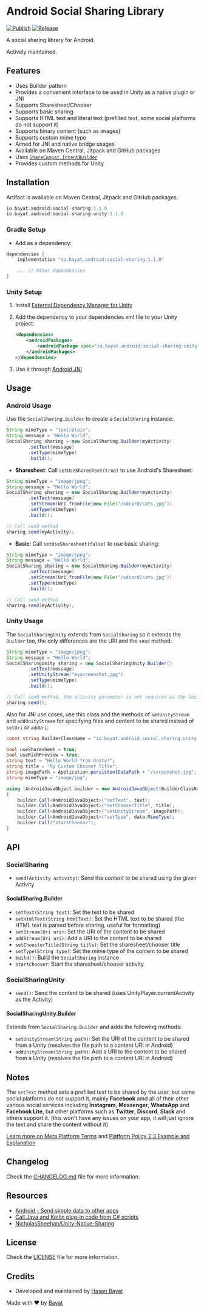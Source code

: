 # Android Social Sharing Library

[![Publish](https://github.com/BayatGames/android-social-sharing/actions/workflows/publish.yml/badge.svg)](https://github.com/BayatGames/android-social-sharing/actions/workflows/publish.yml) [![Release](https://jitpack.io/v/BayatGames/android-social-sharing.svg)](https://jitpack.io/#BayatGames/android-social-sharing)

A social sharing library for Android.

Actively maintained.

## Features

- Uses Builder pattern
- Provides a convenient interface to be used in Unity as a native plugin or JNI
- Supports Sharesheet/Chooser
- Supports basic sharing
- Supports HTML text and literal text (prefilled text, some social platforms do not support it)
- Supports binary content (such as images)
- Supports custom mime type
- Aimed for JNI and native bridge usages
- Available on Maven Central, Jitpack and GitHub packages
- Uses [`ShareCompat.IntentBuilder`](https://developer.android.com/reference/androidx/core/app/ShareCompat.IntentBuilder)
- Provides custom methods for Unity

## Installation

Artifact is available on Maven Central, Jitpack and GitHub packages.

```groovy
io.bayat.android:social-sharing:1.1.0
io.bayat.android:social-sharing-unity:1.1.0
```

### Gradle Setup

- Add as a dependency:

```groovy
dependencies {
    implementation "io.bayat.android:social-sharing:1.1.0"

    ... // Other dependencies
}
```

### Unity Setup

1. Install [External Dependency Manager for Unity](https://github.com/googlesamples/unity-jar-resolver)
2. Add the dependency to your dependencies xml file to your Unity project:

    ```xml
    <dependencies>
        <androidPackages>
            <androidPackage spec="io.bayat.android:social-sharing-unity:1.1.0" />
        </androidPackages>
    </dependencies>
    ```

3. Use it through [Android JNI](https://docs.unity3d.com/Manual/android-plugins-java-code-from-c-sharp.html)

## Usage

### Android Usage

Use the `SocialSharing.Builder` to create a `SocialSharing` instance:

```java
String mimeType = "text/plain";
String message = "Hello World";
SocialSharing sharing = new SocialSharing.Builder(myActivity)
        .setText(message)
        .setType(mimeType)
        .build();
```

- **Sharesheet**: Call `setUseSharesheet(true)` to use Android's Sharesheet:

```java
String mimeType = "image/jpeg";
String message = "Hello World";
SocialSharing sharing = new SocialSharing.Builder(myActivity)
        .setText(message)
        .setStream(Uri.fromFile(new File("/sdcard/cats.jpg"))
        .setType(mimeType)
        .build();

// Call send method
sharing.send(myActivity);
```

- **Basic**: Call `setUseSharesheet(false)` to use basic sharing:

```java
String mimeType = "image/jpeg";
String message = "Hello World";
SocialSharing sharing = new SocialSharing.Builder(myActivity)
        .setText(message)
        .setStream(Uri.fromFile(new File("/sdcard/cats.jpg"))
        .setType(mimeType)
        .build();

// Call send method
sharing.send(myActivity);
```

### Unity Usage

The `SocialSharingUnity` extends from `SocialSharing` so it extends the `Builder` too, the only differences are the URI and the `send` method:

```java
String mimeType = "image/jpeg";
String message = "Hello World";
SocialSharingUnity sharing = new SocialSharingUnity.Builder()
        .setText(message)
        .setUnityStream("myscreenshot.jpg")
        .setType(mimeType)
        .build();

// Call send method, the activity parameter is not required as the SocialSharingUnity will use the current activity of UnityPlayer
sharing.send();
```

Also for JNI use cases, use this class and the methods of `setUnityStream` and `addUnityStream` for specifying files and content to be shared instead of `setUri` or `addUri`:

```csharp
const string BuilderClassName = "io.bayat.android.social.sharing.unity.SocialSharingUnity$UnityBuilder";

bool useSharesheet = true;
bool useRichPreview = true;
string text = "Hello World from Unity!";
string title = "My Custom Chooser Title";
string imagePath = Application.persistentDataPath + "/screenshot.jpg";
string mimeType = "image/jpg";

using (AndroidJavaObject builder = new AndroidJavaObject(BuilderClassName))
{
    builder.Call<AndroidJavaObject>("setText", text);
    builder.Call<AndroidJavaObject>("setChooserTitle", title);
    builder.Call<AndroidJavaObject>("setUnityStream", imagePath);
    builder.Call<AndroidJavaObject>("setType", data.MimeType);
    builder.Call("startChooser");
}
```

## API

### SocialSharing

- `send(Activity activity)`: Send the content to be shared using the given Activity

#### SocialSharing.Builder

- `setText(String text)`: Set the text to be shared
- `setHtmlText(String htmlText)`: Set the HTML text to be shared (the HTML text is parsed before sharing, useful for formatting)
- `setStream(Uri uri)`: Set the URI of the content to be shared
- `addStream(Uri uri)`: Add a URI to the content to be shared
- `setChoosterTitle(String title)`: Set the sharesheet/chooser title
- `setType(String type)`: Set the mime type of the content to be shared
- `build()`: Build the `SocialSharing` instance
- `startChooser`: Start the sharesheet/chooser activity

### SocialSharingUnity

- `send()`: Send the content to be shared (uses UnityPlayer.currentActivity as the Activity)

#### SocialSharingUnity.Builder

Extends from `SocialSharing.Builder` and adds the following methods:

- `setUnityStream(String path)`: Set the URI of the content to be shared from a Unity (resolves the file path to a content URI in Android)
- `addUnityStream(String path)`: Add a URI to the content to be shared from a Unity (resolves the file path to a content URI in Android)

## Notes

The `setText` method sets a prefilled text to be shared by the user, but some social platforms do not support it, mainly **Facebook** amd all of their other various social services including **Instagram**, **Messenger**, **WhatsApp** and **Facebook Lite**, but other platforms such as **Twitter**, **Discord**, **Slack** and others support it. (this won't have any issues on your app, it will just ignore the text and share the content without it)

[Learn more on Meta Platform Terms](https://developers.facebook.com/terms/) and [Platform Policy 2.3 Example and Explanation](https://developers.facebook.com/docs/apps/review/prefill)

## Changelog

Check the [CHANGELOG.md][changelog] file for more information.

## Resources

- [Android - Send simple data to other apps](https://developer.android.com/training/sharing/send)
- [Call Java and Kotlin plug-in code from C# scripts](https://docs.unity3d.com/Manual/android-plugins-java-code-from-c-sharp.html)
- [NicholasSheehan/Unity-Native-Sharing](https://github.com/NicholasSheehan/Unity-Native-Sharing)

## License

Check the [LICENSE][license] file for more information.

## Credits

- Developed and maintained by [Hasan Bayat][hasanbayat]

Made with ❤️ by [Bayat][bayat]

[changelog]: CHANGELOG.md
[license]: LICENSE
[bayat]: https://bayat.io
[hasanbayat]: https://github.com/hasanbayatme
[bayatgames]: https://github.com/BayatGames
